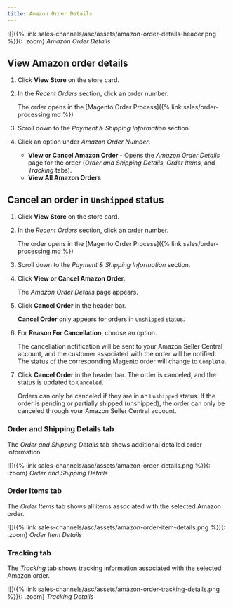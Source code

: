 ```yaml
---
title: Amazon Order Details
---
```


![]({% link sales-channels/asc/assets/amazon-order-details-header.png %}){: .zoom}
_Amazon Order Details_

## View Amazon order details

1. Click **View Store** on the store card.

1. In the _Recent Orders_ section, click an order number.

    The order opens in the [Magento Order Process]({% link sales/order-processing.md %})

1. Scroll down to the _Payment & Shipping Information_ section.

1. Click an option under _Amazon Order Number_.

    - **View or Cancel Amazon Order** - Opens the _Amazon Order Details_ page for the order (_Order and Shipping Details_, _Order Items_, and _Tracking_ tabs).
    - **View All Amazon Orders**

## Cancel an order in `Unshipped` status

1. Click **View Store** on the store card.

1. In the _Recent Orders_ section, click an order number.

    The order opens in the [Magento Order Process]({% link sales/order-processing.md %})

1. Scroll down to the _Payment & Shipping Information_ section.

1. Click **View or Cancel Amazon Order**.

    The _Amazon Order Details_ page appears.

1. Click **Cancel Order** in the header bar.

    **Cancel Order** only appears for orders in `Unshipped` status.

1. For **Reason For Cancellation**, choose an option.

    The cancellation notification will be sent to your Amazon Seller Central account, and the customer associated with the order will be notified. The status of the corresponding Magento order will change to `Complete`.

1. Click **Cancel Order** in the header bar. The order is canceled, and the status is updated to `Canceled`.

    Orders can only be canceled if they are in an `Unshipped` status. If the order is pending or partially shipped (unshipped), the order can only be canceled through your Amazon Seller Central account.

### Order and Shipping Details tab

The _Order and Shipping Details_ tab shows additional detailed order information.

![]({% link sales-channels/asc/assets/amazon-order-details.png %}){: .zoom}
_Order and Shipping Details_

### Order Items tab

The _Order Items_ tab shows all items associated with the selected Amazon order.

![]({% link sales-channels/asc/assets/amazon-order-item-details.png %}){: .zoom}
_Order Item Details_

### Tracking tab

The _Tracking_ tab shows tracking information associated with the selected Amazon order.

![]({% link sales-channels/asc/assets/amazon-order-tracking-details.png %}){: .zoom}
_Tracking Details_
